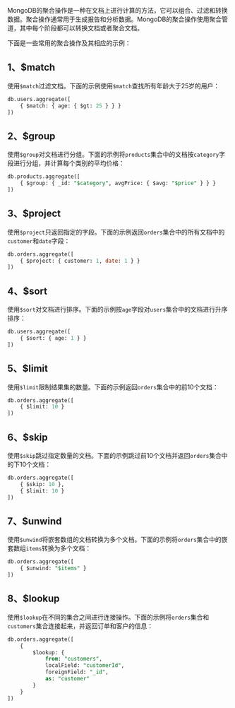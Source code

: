 MongoDB的聚合操作是一种在文档上进行计算的方法，它可以组合、过滤和转换数据。聚合操作通常用于生成报告和分析数据。MongoDB的聚合操作使用聚合管道，其中每个阶段都可以转换文档或者聚合文档。

下面是一些常用的聚合操作及其相应的示例：

## 1、$match

使用`$match`过滤文档。下面的示例使用`$match`查找所有年龄大于25岁的用户：

```sql
db.users.aggregate([
    { $match: { age: { $gt: 25 } } }
])
```

## 2、$group

使用`$group`对文档进行分组。下面的示例将`products`集合中的文档按`category`字段进行分组，并计算每个类别的平均价格：

```sql
db.products.aggregate([
    { $group: { _id: "$category", avgPrice: { $avg: "$price" } } }
])
```

## 3、$project

使用`$project`只返回指定的字段。下面的示例返回`orders`集合中的所有文档中的`customer`和`date`字段：

```sql
db.orders.aggregate([
    { $project: { customer: 1, date: 1 } }
])
```

## 4、$sort

使用`$sort`对文档进行排序。下面的示例按`age`字段对`users`集合中的文档进行升序排序：

```sql
db.users.aggregate([
    { $sort: { age: 1 } }
])
```

## 5、$limit

使用`$limit`限制结果集的数量。下面的示例返回`orders`集合中的前10个文档：

```sql
db.orders.aggregate([
    { $limit: 10 }
])
```

## 6、$skip

使用`$skip`跳过指定数量的文档。下面的示例跳过前10个文档并返回`orders`集合中的下10个文档：

```sql
db.orders.aggregate([
    { $skip: 10 },
    { $limit: 10 }
])
```

## 7、$unwind

使用`$unwind`将嵌套数组的文档转换为多个文档。下面的示例将`orders`集合中的嵌套数组`items`转换为多个文档：

```sql
db.orders.aggregate([
    { $unwind: "$items" }
])
```

## 8、$lookup

使用`$lookup`在不同的集合之间进行连接操作。下面的示例将`orders`集合和`customers`集合连接起来，并返回订单和客户的信息：

```sql
db.orders.aggregate([
    {
        $lookup: {
            from: "customers",
            localField: "customerId",
            foreignField: "_id",
            as: "customer"
        }
    }
])
```
